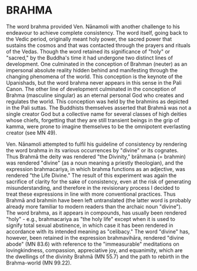 # BRAHMA

The word brahma provided Ven. Nānamoli with another challenge to his endeavour to achieve complete consistency. The word itself, going back to the Vedic period, originally meant holy power, the sacred power that sustains the cosmos and that was contacted through the prayers and rituals of the Vedas. Though the word retained its significance of "holy" or "sacred," by the Buddha's time it had undergone two distinct lines of development. One culminated in the conception of Brahman (neuter) as an impersonal absolute reality hidden behind and manifesting through the changing phenomena of the world. This conception is the keynote of the Upanishads, but the word brahma never appears in this sense in the Pali Canon. The other line of development culminated in the conception of Brahma (masculine singular) as an eternal personal God who creates and regulates the world. This conception was held by the brahmins as depicted in the Pali suttas. The Buddhists themselves asserted that Brahmā was not a single creator God but a collective name for several classes of high deities whose chiefs, forgetting that they are still transient beings in the grip of kamma, were prone to imagine themselves to be the omnipotent everlasting creator (see MN 49).

Ven. Nānamoli attempted to fulfil his guideline of consistency by rendering the word brahma in its various occurrences by "divine" or its cognates. Thus Brahmā the deity was rendered "the Divinity," brāhmana (= brahmin) was rendered "divine" (as a noun meaning a priestly theologian), and the expression brahmacariya, in which brahma functions as an adjective, was rendered "the Life Divine." The result of this experiment was again the sacrifice of clarity for the sake of consistency, even at the risk of
generating misunderstanding, and therefore in the revisionary process I decided to treat these expressions in line with more conventional practices. Thus Brahmā and brahmin have been left untranslated (the latter word is probably already more familiar to modern readers than the archaic noun "divine"). The word brahma, as it appears in compounds, has usually been rendered "holy" - e.g., brahmacariya as "the holy life" except when it is used to signify total sexual abstinence, in which case it has been rendered in accordance with its intended meaning as "celibacy." The word "divine" has, however, been retained in the expression brahmavihāra, rendered "divine abode" (MN 83.6) with reference to the "immeasurable" meditations on lovingkindness, compassion, appreciative joy, and equanimity, which are the dwellings of the divinity Brahmā (MN 55.7) and the path to rebirth in the Brahma-world (MN 99.22).